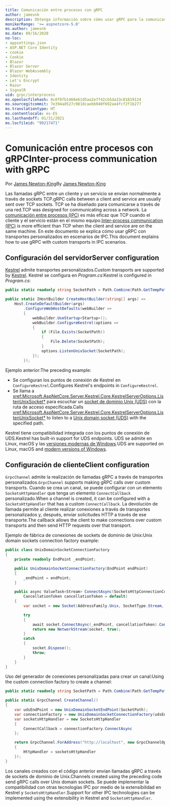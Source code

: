```yaml
---
title: Comunicación entre procesos con gRPC
author: jamesnk
description: Obtenga información sobre cómo usar gRPC para la comunicación entre procesos.
monikerRange: '>= aspnetcore-5.0'
ms.author: jamesnk
ms.date: 09/16/2020
no-loc:
- appsettings.json
- ASP.NET Core Identity
- cookie
- Cookie
- Blazor
- Blazor Server
- Blazor WebAssembly
- Identity
- Let's Encrypt
- Razor
- SignalR
uid: grpc/interprocess
ms.openlocfilehash: 8c0f8fb1468e61d5aa2e7f42cb5da33c01819124
ms.sourcegitcommit: 7e394a8527c9818caebb940f692ae4fcf2f1b277
ms.translationtype: HT
ms.contentlocale: es-ES
ms.lasthandoff: 01/31/2021
ms.locfileid: "99217471"
---
```

# <a name="inter-process-communication-with-grpc"></a><span data-ttu-id="e9858-103">Comunicación entre procesos con gRPC</span><span class="sxs-lookup"><span data-stu-id="e9858-103">Inter-process communication with gRPC</span></span>

<span data-ttu-id="e9858-104">Por [James Newton-King](https://twitter.com/jamesnk)</span><span class="sxs-lookup"><span data-stu-id="e9858-104">By [James Newton-King](https://twitter.com/jamesnk)</span></span>

<span data-ttu-id="e9858-105">Las llamadas gRPC entre un cliente y un servicio se envían normalmente a través de sockets TCP.</span><span class="sxs-lookup"><span data-stu-id="e9858-105">gRPC calls between a client and service are usually sent over TCP sockets.</span></span> <span data-ttu-id="e9858-106">TCP se ha diseñado para comunicarse a través de una red.</span><span class="sxs-lookup"><span data-stu-id="e9858-106">TCP was designed for communicating across a network.</span></span> <span data-ttu-id="e9858-107">La [comunicación entre procesos (IPC)](https://wikipedia.org/wiki/Inter-process_communication) es más eficaz que TCP cuando el cliente y el servicio están en el mismo equipo.</span><span class="sxs-lookup"><span data-stu-id="e9858-107">[Inter-process communication (IPC)](https://wikipedia.org/wiki/Inter-process_communication) is more efficient than TCP when the client and service are on the same machine.</span></span> <span data-ttu-id="e9858-108">En este documento se explica cómo usar gRPC con transportes personalizados en escenarios de IPC.</span><span class="sxs-lookup"><span data-stu-id="e9858-108">This document explains how to use gRPC with custom transports in IPC scenarios.</span></span>

## <a name="server-configuration"></a><span data-ttu-id="e9858-109">Configuración del servidor</span><span class="sxs-lookup"><span data-stu-id="e9858-109">Server configuration</span></span>

<span data-ttu-id="e9858-110">[Kestrel](xref:fundamentals/servers/kestrel) admite transportes personalizados.</span><span class="sxs-lookup"><span data-stu-id="e9858-110">Custom transports are supported by [Kestrel](xref:fundamentals/servers/kestrel).</span></span> <span data-ttu-id="e9858-111">Kestrel se configura en *Program.cs*:</span><span class="sxs-lookup"><span data-stu-id="e9858-111">Kestrel is configured in *Program.cs*:</span></span>

```csharp
public static readonly string SocketPath = Path.Combine(Path.GetTempPath(), "socket.tmp");

public static IHostBuilder CreateHostBuilder(string[] args) =>
    Host.CreateDefaultBuilder(args)
        .ConfigureWebHostDefaults(webBuilder =>
        {
            webBuilder.UseStartup<Startup>();
            webBuilder.ConfigureKestrel(options =>
            {
                if (File.Exists(SocketPath))
                {
                    File.Delete(SocketPath);
                }
                options.ListenUnixSocket(SocketPath);
            });
        });
```

<span data-ttu-id="e9858-112">Ejemplo anterior:</span><span class="sxs-lookup"><span data-stu-id="e9858-112">The preceding example:</span></span>

* <span data-ttu-id="e9858-113">Se configuran los puntos de conexión de Kestrel en `ConfigureKestrel`.</span><span class="sxs-lookup"><span data-stu-id="e9858-113">Configures Kestrel's endpoints in `ConfigureKestrel`.</span></span>
* <span data-ttu-id="e9858-114">Se llama a <xref:Microsoft.AspNetCore.Server.Kestrel.Core.KestrelServerOptions.ListenUnixSocket*> para escuchar un [socket de dominio Unix (UDS)](https://wikipedia.org/wiki/Unix_domain_socket) con la ruta de acceso especificada.</span><span class="sxs-lookup"><span data-stu-id="e9858-114">Calls <xref:Microsoft.AspNetCore.Server.Kestrel.Core.KestrelServerOptions.ListenUnixSocket*> to listen to a [Unix domain socket (UDS)](https://wikipedia.org/wiki/Unix_domain_socket) with the specified path.</span></span>

<span data-ttu-id="e9858-115">Kestrel tiene compatibilidad integrada con los puntos de conexión de UDS.</span><span class="sxs-lookup"><span data-stu-id="e9858-115">Kestrel has built-in support for UDS endpoints.</span></span> <span data-ttu-id="e9858-116">UDS se admite en Linux, macOS y las [versiones modernas de Windows](https://devblogs.microsoft.com/commandline/af_unix-comes-to-windows/).</span><span class="sxs-lookup"><span data-stu-id="e9858-116">UDS are supported on Linux, macOS and [modern versions of Windows](https://devblogs.microsoft.com/commandline/af_unix-comes-to-windows/).</span></span>

## <a name="client-configuration"></a><span data-ttu-id="e9858-117">Configuración de cliente</span><span class="sxs-lookup"><span data-stu-id="e9858-117">Client configuration</span></span>

<span data-ttu-id="e9858-118">`GrpcChannel` admite la realización de llamadas gRPC a través de transportes personalizados.</span><span class="sxs-lookup"><span data-stu-id="e9858-118">`GrpcChannel` supports making gRPC calls over custom transports.</span></span> <span data-ttu-id="e9858-119">Cuando se crea un canal, se puede configurar con un elemento `SocketsHttpHandler` que tenga un elemento `ConnectCallback` personalizado.</span><span class="sxs-lookup"><span data-stu-id="e9858-119">When a channel is created, it can be configured with a `SocketsHttpHandler` that has a custom `ConnectCallback`.</span></span> <span data-ttu-id="e9858-120">La devolución de llamada permite al cliente realizar conexiones a través de transportes personalizados y, después, enviar solicitudes HTTP a través de ese transporte.</span><span class="sxs-lookup"><span data-stu-id="e9858-120">The callback allows the client to make connections over custom transports and then send HTTP requests over that transport.</span></span>

<span data-ttu-id="e9858-121">Ejemplo de fábrica de conexiones de sockets de dominio de Unix:</span><span class="sxs-lookup"><span data-stu-id="e9858-121">Unix domain sockets connection factory example:</span></span>

```csharp
public class UnixDomainSocketConnectionFactory
{
    private readonly EndPoint _endPoint;

    public UnixDomainSocketConnectionFactory(EndPoint endPoint)
    {
        _endPoint = endPoint;
    }

    public async ValueTask<Stream> ConnectAsync(SocketsHttpConnectionContext _,
        CancellationToken cancellationToken = default)
    {
        var socket = new Socket(AddressFamily.Unix, SocketType.Stream, ProtocolType.Unspecified);

        try
        {
            await socket.ConnectAsync(_endPoint, cancellationToken).ConfigureAwait(false);
            return new NetworkStream(socket, true);
        }
        catch
        {
            socket.Dispose();
            throw;
        }
    }
}
```

<span data-ttu-id="e9858-122">Uso del generador de conexiones personalizadas para crear un canal:</span><span class="sxs-lookup"><span data-stu-id="e9858-122">Using the custom connection factory to create a channel:</span></span>

```csharp
public static readonly string SocketPath = Path.Combine(Path.GetTempPath(), "socket.tmp");

public static GrpcChannel CreateChannel()
{
    var udsEndPoint = new UnixDomainSocketEndPoint(SocketPath);
    var connectionFactory = new UnixDomainSocketConnectionFactory(udsEndPoint);
    var socketsHttpHandler = new SocketsHttpHandler
    {
        ConnectCallback = connectionFactory.ConnectAsync
    };

    return GrpcChannel.ForAddress("http://localhost", new GrpcChannelOptions
    {
        HttpHandler = socketsHttpHandler
    });
}
```

<span data-ttu-id="e9858-123">Los canales creados con el código anterior envían llamadas gRPC a través de sockets de dominio de Unix.</span><span class="sxs-lookup"><span data-stu-id="e9858-123">Channels created using the preceding code send gRPC calls over Unix domain sockets.</span></span> <span data-ttu-id="e9858-124">Se puede implementar la compatibilidad con otras tecnologías IPC por medio de la extensibilidad en Kestrel y `SocketsHttpHandler`.</span><span class="sxs-lookup"><span data-stu-id="e9858-124">Support for other IPC technologies can be implemented using the extensibility in Kestrel and `SocketsHttpHandler`.</span></span>
